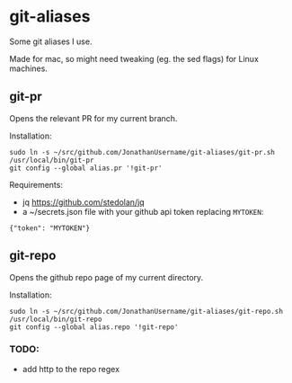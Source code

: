# git-aliases

Some git aliases I use. 

Made for mac, so might need tweaking (eg. the sed flags) for Linux machines.

## git-pr
Opens the relevant PR for my current branch.

Installation:
```
sudo ln -s ~/src/github.com/JonathanUsername/git-aliases/git-pr.sh /usr/local/bin/git-pr
git config --global alias.pr '!git-pr'
```

Requirements:
- jq https://github.com/stedolan/jq
- a ~/secrets.json file with your github api token replacing `MYTOKEN`:
```
{"token": "MYTOKEN"}
```


## git-repo
Opens the github repo page of my current directory.

Installation:
```
sudo ln -s ~/src/github.com/JonathanUsername/git-aliases/git-repo.sh /usr/local/bin/git-repo
git config --global alias.repo '!git-repo'
```

### TODO:
- add http to the repo regex
